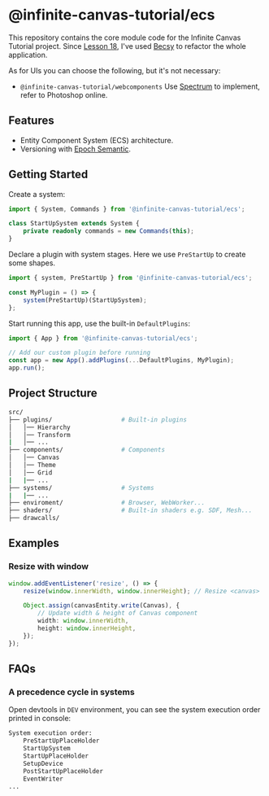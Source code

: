 # @infinite-canvas-tutorial/ecs

This repository contains the core module code for the Infinite Canvas Tutorial project.
Since [Lesson 18], I've used [Becsy] to refactor the whole application.

As for UIs you can choose the following, but it's not necessary:

-   `@infinite-canvas-tutorial/webcomponents` Use [Spectrum] to implement, refer to Photoshop online.

## Features

-   Entity Component System (ECS) architecture.
-   Versioning with [Epoch Semantic].

## Getting Started

Create a system:

```ts
import { System, Commands } from '@infinite-canvas-tutorial/ecs';

class StartUpSystem extends System {
    private readonly commands = new Commands(this);
}
```

Declare a plugin with system stages. Here we use `PreStartUp` to create some shapes.

```ts
import { system, PreStartUp } from '@infinite-canvas-tutorial/ecs';

const MyPlugin = () => {
    system(PreStartUp)(StartUpSystem);
};
```

Start running this app, use the built-in `DefaultPlugins`:

```ts
import { App } from '@infinite-canvas-tutorial/ecs';

// Add our custom plugin before running
const app = new App().addPlugins(...DefaultPlugins, MyPlugin);
app.run();
```

## Project Structure

```bash
src/
├── plugins/                   # Built-in plugins
│   │── Hierarchy
│   │── Transform
|   │── ...
├── components/                # Components
│   │── Canvas
│   │── Theme
│   │── Grid
|   |── ...
├── systems/                   # Systems
|   |── ...
├── enviroment/                # Browser, WebWorker...
├── shaders/                   # Built-in shaders e.g. SDF, Mesh...
├── drawcalls/
```

## Examples

### Resize with window

```ts
window.addEventListener('resize', () => {
    resize(window.innerWidth, window.innerHeight); // Resize <canvas>

    Object.assign(canvasEntity.write(Canvas), {
        // Update width & height of Canvas component
        width: window.innerWidth,
        height: window.innerHeight,
    });
});
```

## FAQs

### A precedence cycle in systems

Open devtools in `DEV` environment, you can see the system execution order printed in console:

```bash
System execution order:
    PreStartUpPlaceHolder
    StartUpSystem
    StartUpPlaceHolder
    SetupDevice
    PostStartUpPlaceHolder
    EventWriter
...
```

[Lesson 18]: https://infinitecanvas.cc/guide/lesson-018
[Becsy]: https://lastolivegames.github.io/becsy/
[Spectrum]: https://opensource.adobe.com/spectrum-web-components
[Epoch Semantic]: https://antfu.me/posts/epoch-semver
